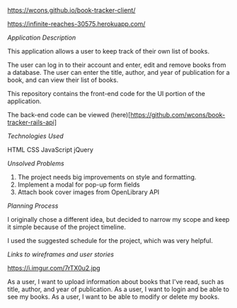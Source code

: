 https://wcons.github.io/book-tracker-client/

https://infinite-reaches-30575.herokuapp.com/

*Application Description*

This application allows a user to keep track of their own list of books.

The user can log in to their account and enter, edit and remove books from a database.  The user can enter the title, author, and year of publication for a book, and can view their list of books.

This repository contains the front-end code for the UI portion of the application.

The back-end code can be viewed (here)[https://github.com/wcons/book-tracker-rails-api]

*Technologies Used*

HTML
CSS
JavaScript
jQuery

*Unsolved Problems*

1. The project needs big improvements on style and formatting.
2. Implement a modal for pop-up form fields
3. Attach book cover images from OpenLibrary API

*Planning Process*

I originally chose a different idea, but decided to narrow my scope and keep it simple because of the project timeline.

I used the suggested schedule for the project, which was very helpful.

*Links to wireframes and user stories*

https://i.imgur.com/7rTX0u2.jpg

As a user, I want to upload information about books that I've read, such as
title, author, and year of publication.
As a user, I want to login and be able to see my books.
As a user, I want to be able to modify or delete my books.

